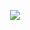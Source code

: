 <p align="center">
  <a href="https://cdn.jsdelivr.net/gh/tabler/sponsors@latest/sponsors.svg">
    <img src="https://cdn.jsdelivr.net/gh/tabler/sponsors@latest/sponsors.svg"/>
  </a>
</p>
